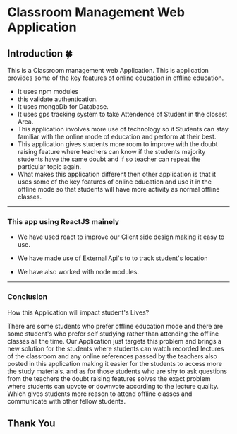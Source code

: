 <h1>Classroom Management Web Application </h1>

<h2> Introduction 🍀  </h2>
<p>This is a Classroom management web Application. This is application provides some of the key features of online education in offline education.</p>
<ul>
  <li> It uses npm modules</li>
  <li>this validate authentication.</li>
  <li>It uses mongoDb for Database.</li>
  <li>It uses gps tracking system to take Attendence of Student in the closest Area.</li>
  <li>This application involves more use of technology so it Students can stay familiar with the online mode of education and perform at their best.</li>
  <li>This application gives students more room to improve with the doubt raising feature where teachers can know if the students majority students have the same doubt and if so teacher can repeat the particular topic again.</li>
  <li>What makes this application different then other application is that it uses some of the key features of online education and use it in the offline mode so that students will have more activity as normal offline classes.</li>
</ul>
<hr>
<h3>This app using ReactJS mainely </h3>
<ul>
<li><p> We have used react to improve our Client side design making it easy to use.</p></li>
<li><p>We have made use of External Api's to to track student's location</p></li>
<li><p>We have also worked with node modules.</p></li>
 </ul>
<hr>

<h3>Conclusion</h3>
<p>How this Application will impact student's Lives?</p>
<p>There are some students who prefer offline education mode and there are some student's who prefer self studying rather than attending the offline classes all the time. Our Application just targets this problem and brings a new solution for the students where students can watch recorded lectures of the classroom and any online references passed by the teachers also posted in this application making it easier for the students to access more the study materials. and as for those students who are shy to ask questions from the teachers the doubt raising features solves the exact problem where students can upvote or downvote according to the lecture quality. Which gives students more reason to attend offline classes and communicate with other fellow students.</p>

<h2> Thank You </h2>

